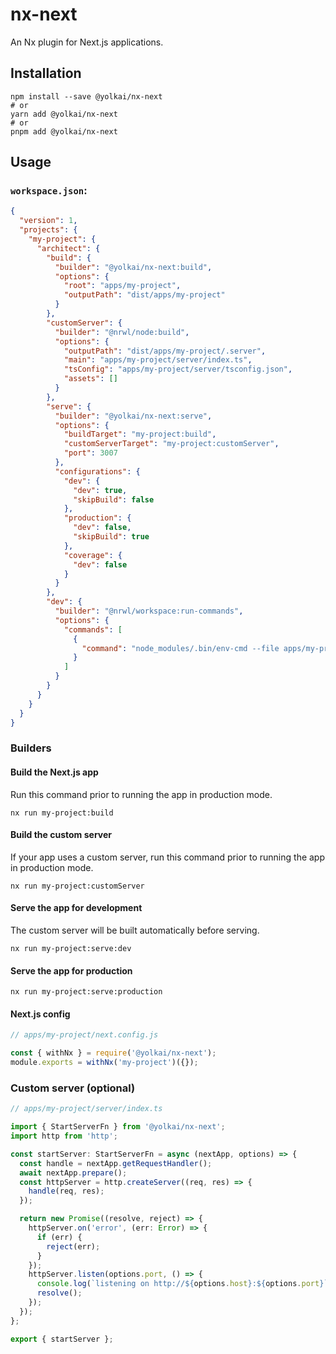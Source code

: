 # nx-next

An Nx plugin for Next.js applications.

## Installation

```shell
npm install --save @yolkai/nx-next
# or
yarn add @yolkai/nx-next
# or
pnpm add @yolkai/nx-next
```

## Usage

### `workspace.json`:

```json
{
  "version": 1,
  "projects": {
    "my-project": {
      "architect": {
        "build": {
          "builder": "@yolkai/nx-next:build",
          "options": {
            "root": "apps/my-project",
            "outputPath": "dist/apps/my-project"
          }
        },
        "customServer": {
          "builder": "@nrwl/node:build",
          "options": {
            "outputPath": "dist/apps/my-project/.server",
            "main": "apps/my-project/server/index.ts",
            "tsConfig": "apps/my-project/server/tsconfig.json",
            "assets": []
          }
        },
        "serve": {
          "builder": "@yolkai/nx-next:serve",
          "options": {
            "buildTarget": "my-project:build",
            "customServerTarget": "my-project:customServer",
            "port": 3007
          },
          "configurations": {
            "dev": {
              "dev": true,
              "skipBuild": false
            },
            "production": {
              "dev": false,
              "skipBuild": true
            },
            "coverage": {
              "dev": false
            }
          }
        },
        "dev": {
          "builder": "@nrwl/workspace:run-commands",
          "options": {
            "commands": [
              {
                "command": "node_modules/.bin/env-cmd --file apps/my-project/my-project.dev.env nx run my-project:serve:dev"
              }
            ]
          }
        }
      }
    }
  }
}
```

### Builders

#### Build the Next.js app

Run this command prior to running the app in production mode.

```shell
nx run my-project:build
```

#### Build the custom server

If your app uses a custom server, run this command prior to running the app in production mode.

```shell
nx run my-project:customServer
```

#### Serve the app for development

The custom server will be built automatically before serving.

```shell
nx run my-project:serve:dev
```

#### Serve the app for production

```shell
nx run my-project:serve:production
```

#### Next.js config

```js
// apps/my-project/next.config.js

const { withNx } = require('@yolkai/nx-next');
module.exports = withNx('my-project')({});
```

### Custom server (optional)

```ts
// apps/my-project/server/index.ts

import { StartServerFn } from '@yolkai/nx-next';
import http from 'http';

const startServer: StartServerFn = async (nextApp, options) => {
  const handle = nextApp.getRequestHandler();
  await nextApp.prepare();
  const httpServer = http.createServer((req, res) => {
    handle(req, res);
  });

  return new Promise((resolve, reject) => {
    httpServer.on('error', (err: Error) => {
      if (err) {
        reject(err);
      }
    });
    httpServer.listen(options.port, () => {
      console.log(`listening on http://${options.host}:${options.port}`);
      resolve();
    });
  });
};

export { startServer };
```
